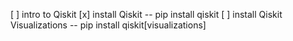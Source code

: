 [ ] intro to Qiskit
	[x] install Qiskit -- pip install qiskit
	[ ] install Qiskit Visualizations -- pip install qiskit[visualizations]


